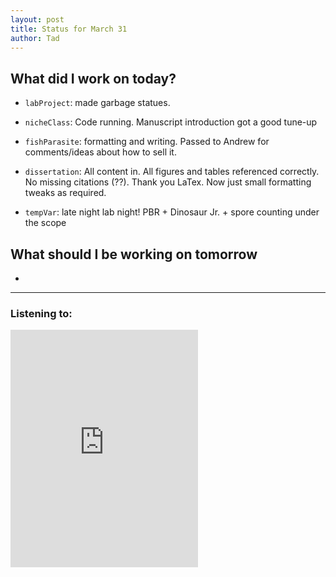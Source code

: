 ```yaml
---
layout: post
title: Status for March 31
author: Tad
---
```


## What did I work on today?

* `labProject`: made garbage statues.

* `nicheClass`: Code running. Manuscript introduction got a good tune-up

* `fishParasite`: formatting and writing. Passed to Andrew for comments/ideas about how to sell it.

* `dissertation`: All content in. All figures and tables referenced correctly. No missing citations (??). Thank you LaTex. Now just small formatting tweaks as required.

* `tempVar`: late night lab night! PBR + Dinosaur Jr. + spore counting under the scope



## What should I be working on tomorrow

*



---

### Listening to:
<iframe src="https://embed.spotify.com/?uri=spotify%3Atrack%3A0PGhh3aEdAlsnb0vcgUynN" width="300" height="380" frameborder="0" allowtransparency="true"></iframe>
 <i class='fa fa-code' style='color:pink'></i>
